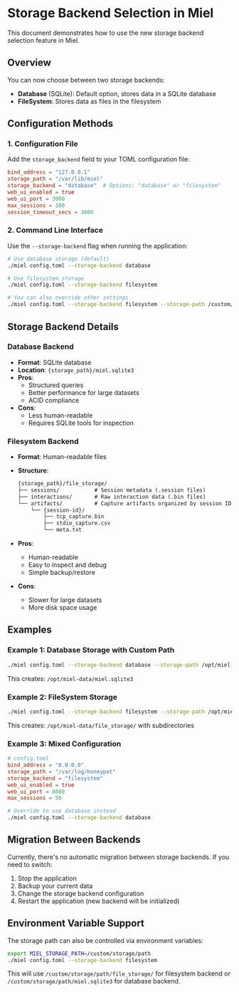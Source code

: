 # Storage Backend Selection in Miel

This document demonstrates how to use the new storage backend selection feature
in Miel.

## Overview

You can now choose between two storage backends:

- **Database** (SQLite): Default option, stores data in a SQLite database
- **FileSystem**: Stores data as files in the filesystem

## Configuration Methods

### 1. Configuration File

Add the `storage_backend` field to your TOML configuration file:

```toml
bind_address = "127.0.0.1"
storage_path = "/var/lib/miel"
storage_backend = "database"  # Options: "database" or "filesystem"
web_ui_enabled = true
web_ui_port = 3000
max_sessions = 100
session_timeout_secs = 3600
```

### 2. Command Line Interface

Use the `--storage-backend` flag when running the application:

```bash
# Use database storage (default)
./miel config.toml --storage-backend database

# Use filesystem storage
./miel config.toml --storage-backend filesystem

# You can also override other settings
./miel config.toml --storage-backend filesystem --storage-path /custom/path
```

## Storage Backend Details

### Database Backend

- **Format**: SQLite database
- **Location**: `{storage_path}/miel.sqlite3`
- **Pros**:
  - Structured queries
  - Better performance for large datasets
  - ACID compliance
- **Cons**:
  - Less human-readable
  - Requires SQLite tools for inspection

### Filesystem Backend

- **Format**: Human-readable files
- **Structure**:

  ```txt
  {storage_path}/file_storage/
  ├── sessions/           # Session metadata (.session files)
  ├── interactions/       # Raw interaction data (.bin files)
  └── artifacts/          # Capture artifacts organized by session ID
      └── {session-id}/
          ├── tcp_capture.bin
          ├── stdio_capture.csv
          └── meta.txt
  ```

- **Pros**:
  - Human-readable
  - Easy to inspect and debug
  - Simple backup/restore
- **Cons**:
  - Slower for large datasets
  - More disk space usage

## Examples

### Example 1: Database Storage with Custom Path

```bash
./miel config.toml --storage-backend database --storage-path /opt/miel-data
```

This creates: `/opt/miel-data/miel.sqlite3`

### Example 2: FileSystem Storage

```bash
./miel config.toml --storage-backend filesystem --storage-path /opt/miel-data
```

This creates: `/opt/miel-data/file_storage/` with subdirectories

### Example 3: Mixed Configuration

```toml
# config.toml
bind_address = "0.0.0.0"
storage_path = "/var/log/honeypot"
storage_backend = "filesystem"
web_ui_enabled = true
web_ui_port = 8080
max_sessions = 50
```

```bash
# Override to use database instead
./miel config.toml --storage-backend database
```

## Migration Between Backends

Currently, there's no automatic migration between storage backends. If you need
to switch:

1. Stop the application
2. Backup your current data
3. Change the storage backend configuration
4. Restart the application (new backend will be initialized)

## Environment Variable Support

The storage path can also be controlled via environment variables:

```bash
export MIEL_STORAGE_PATH=/custom/storage/path
./miel config.toml --storage-backend filesystem
```

This will use `/custom/storage/path/file_storage/` for filesystem backend or
`/custom/storage/path/miel.sqlite3` for database backend.
